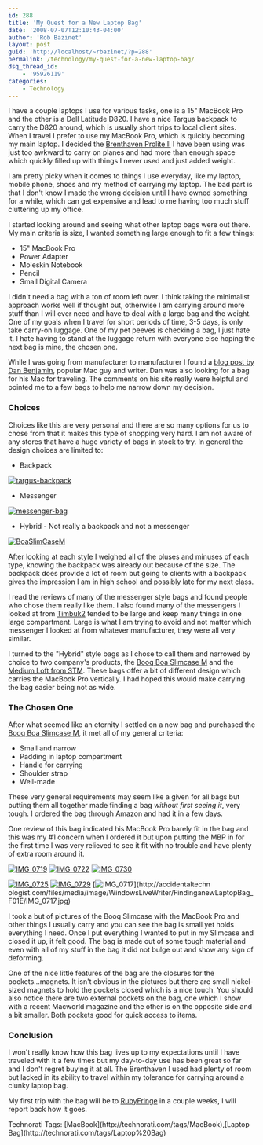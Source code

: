 ```yaml
---
id: 288
title: 'My Quest for a New Laptop Bag'
date: '2008-07-07T12:10:43-04:00'
author: 'Rob Bazinet'
layout: post
guid: 'http://localhost/~rbazinet/?p=288'
permalink: /technology/my-quest-for-a-new-laptop-bag/
dsq_thread_id:
    - '95926119'
categories:
    - Technology
---
```


I have a couple laptops I use for various tasks, one is a 15" MacBook Pro and the other is a Dell Latitude D820. I have a nice Targus backpack to carry the D820 around, which is usually short trips to local client sites. When I travel I prefer to use my MacBook Pro, which is quickly becoming my main laptop. I decided the [Brenthaven Prolite II](http://www.brenthaven.com/catalog-prolite-ii-mac.html) I have been using was just too awkward to carry on planes and had more than enough space which quickly filled up with things I never used and just added weight.

I am pretty picky when it comes to things I use everyday, like my laptop, mobile phone, shoes and my method of carrying my laptop. The bad part is that I don't know I made the wrong decision until I have owned something for a while, which can get expensive and lead to me having too much stuff cluttering up my office.

I started looking around and seeing what other laptop bags were out there. My main criteria is size, I wanted something large enough to fit a few things:

- 15" MacBook Pro
- Power Adapter
- Moleskin Notebook
- Pencil
- Small Digital Camera
 
I didn't need a bag with a ton of room left over. I think taking the minimalist approach works well if thought out, otherwise I am carrying around more stuff than I will ever need and have to deal with a large bag and the weight. One of my goals when I travel for short periods of time, 3-5 days, is only take carry-on luggage. One of my pet peeves is checking a bag, I just hate it. I hate having to stand at the luggage return with everyone else hoping the next bag is mine, the chosen one.

While I was going from manufacturer to manufacturer I found a [blog post by Dan Benjamin](http://hivelogic.com/articles/2008/02/help-me-choose-a-laptop-bag), popular Mac guy and writer. Dan was also looking for a bag for his Mac for traveling. The comments on his site really were helpful and pointed me to a few bags to help me narrow down my decision.

### Choices

Choices like this are very personal and there are so many options for us to chose from that it makes this type of shopping very hard. I am not aware of any stores that have a huge variety of bags in stock to try. In general the design choices are limited to:

- Backpack
 
[![targus-backpack](https://accidentaltechnologist.com/files/media/image/WindowsLiveWriter/FindinganewLaptopBag_F01E/targus-backpack_thumb.jpg)](https://accidentaltechnologist.com/files/media/image/WindowsLiveWriter/FindinganewLaptopBag_F01E/targus-backpack_2.jpg)

- Messenger
 
[![messenger-bag](https://accidentaltechnologist.com/files/media/image/WindowsLiveWriter/FindinganewLaptopBag_F01E/messenger-bag_thumb.jpg)](https://accidentaltechnologist.com/files/media/image/WindowsLiveWriter/FindinganewLaptopBag_F01E/messenger-bag_2.jpg)

- Hybrid - Not really a backpack and not a messenger
 
[![BoaSlimCaseM](https://accidentaltechnologist.com/files/media/image/WindowsLiveWriter/FindinganewLaptopBag_F01E/BoaSlimCaseM_thumb.jpg)](https://accidentaltechnologist.com/files/media/image/WindowsLiveWriter/FindinganewLaptopBag_F01E/BoaSlimCaseM_2.jpg)

After looking at each style I weighed all of the pluses and minuses of each type, knowing the backpack was already out because of the size. The backpack does provide a lot of room but going to clients with a backpack gives the impression I am in high school and possibly late for my next class.

I read the reviews of many of the messenger style bags and found people who chose them really like them. I also found many of the messengers I looked at from [Timbuk2](http://www.timbuk2.com/tb2/products/laptop/) tended to be large and keep many things in one large compartment. Large is what I am trying to avoid and not matter which messenger I looked at from whatever manufacturer, they were all very similar.

I turned to the "Hybrid" style bags as I chose to call them and narrowed by choice to two company's products, the [Booq Boa Slimcase M](http://www.booqbags.com/s.nl/it.A/id.293/.f?sc=13&category=-113) and the [Medium Loft from STM](http://www.stmbags.com/medium-loft-specifications.php). These bags offer a bit of different design which carries the MacBook Pro vertically. I had hoped this would make carrying the bag easier being not as wide.

### The Chosen One

After what seemed like an eternity I settled on a new bag and purchased the [Booq Boa Slimcase M](http://www.booqbags.com/s.nl/it.A/id.293/.f?sc=13&category=-113), it met all of my general criteria:

- Small and narrow
- Padding in laptop compartment
- Handle for carrying
- Shoulder strap
- Well-made
 
These very general requirements may seem like a given for all bags but putting them all together made finding a bag *without first seeing it*, very tough. I ordered the bag through Amazon and had it in a few days.

One review of this bag indicated his MacBook Pro barely fit in the bag and this was my #1 concern when I ordered it but upon putting the MBP in for the first time I was very relieved to see it fit with no trouble and have plenty of extra room around it.

[![IMG_0719](https://accidentaltechnologist.com/files/media/image/WindowsLiveWriter/FindinganewLaptopBag_F01E/IMG_0719_thumb.jpg)](https://accidentaltechnologist.com/files/media/image/WindowsLiveWriter/FindinganewLaptopBag_F01E/IMG_0719.jpg) [![IMG_0722](https://accidentaltechnologist.com/files/media/image/WindowsLiveWriter/FindinganewLaptopBag_F01E/IMG_0722_thumb.jpg)](https://accidentaltechnologist.com/files/media/image/WindowsLiveWriter/FindinganewLaptopBag_F01E/IMG_0722.jpg) [![IMG_0730](https://accidentaltechnologist.com/files/media/image/WindowsLiveWriter/FindinganewLaptopBag_F01E/IMG_0730_thumb.jpg)](https://accidentaltechnologist.com/files/media/image/WindowsLiveWriter/FindinganewLaptopBag_F01E/IMG_0730.jpg)

 [![IMG_0725](https://accidentaltechnologist.com/files/media/image/WindowsLiveWriter/FindinganewLaptopBag_F01E/IMG_0725_thumb.jpg)](https://accidentaltechnologist.com/files/media/image/WindowsLiveWriter/FindinganewLaptopBag_F01E/IMG_0725.jpg) [![IMG_0729](https://accidentaltechnologist.com/files/media/image/WindowsLiveWriter/FindinganewLaptopBag_F01E/IMG_0729_thumb.jpg)](https://accidentaltechnologist.com/files/media/image/WindowsLiveWriter/FindinganewLaptopBag_F01E/IMG_0729.jpg) [![IMG_0717](https://accidentaltechnologist.com/files/media/image/WindowsLiveWriter/FindinganewLaptopBag_F01E/IMG_0717_thumb.jpg)](http://accidentaltechn
ologist.com/files/media/image/WindowsLiveWriter/FindinganewLaptopBag_F01E/IMG_0717.jpg)

I took a but of pictures of the Booq Slimcase with the MacBook Pro and other things I usually carry and you can see the bag is small yet holds everything I need. Once I put everything I wanted to put in my Slimcase and closed it up, it felt good. The bag is made out of some tough material and even with all of my stuff in the bag it did not bulge out and show any sign of deforming.

One of the nice little features of the bag are the closures for the pockets...magnets. It isn't obvious in the pictures but there are small nickel-sized magnets to hold the pockets closed which is a nice touch. You should also notice there are two external pockets on the bag, one which I show with a recent Macworld magazine and the other is on the opposite side and a bit smaller. Both pockets good for quick access to items.

### Conclusion

I won't really know how this bag lives up to my expectations until I have traveled with it a few times but my day-to-day use has been great so far and I don't regret buying it at all. The Brenthaven I used had plenty of room but lacked in its ability to travel within my tolerance for carrying around a clunky laptop bag.

My first trip with the bag will be to [RubyFringe](http://www.rubyfringe.com/) in a couple weeks, I will report back how it goes.

<div class="wlWriterSmartContent" id="scid:0767317B-992E-4b12-91E0-4F059A8CECA8:be238ccc-5ccd-4c37-9712-4fb9ebecb1bd" style="padding-right: 0px; display: inline; padding-left: 0px; padding-bottom: 0px; margin: 0px; padding-top: 0px">Technorati Tags: [MacBook](http://technorati.com/tags/MacBook),[Laptop Bag](http://technorati.com/tags/Laptop%20Bag)</div>